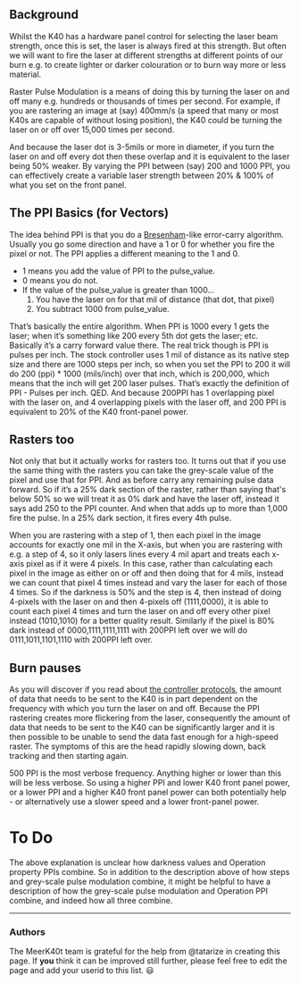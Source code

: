 ## Background
Whilst the K40 has a hardware panel control for selecting the laser beam strength, once this is set, the laser is always fired at this strength. But often we will want to fire the laser at different strengths at different points of our burn e.g. to create lighter or darker colouration or to burn way more or less material.

Raster Pulse Modulation is a means of doing this by turning the laser on and off many e.g. hundreds or thousands of times per second. For example, if you are rastering an image at (say) 400mm/s (a speed that many or most K40s are capable of without losing position), the K40 could be turning the laser on or off over 15,000 times per second.

And because the laser dot is 3-5mils or more in diameter, if you turn the laser on and off every dot then these overlap and it is equivalent to the laser being 50% weaker. By varying the PPI between (say) 200 and 1000 PPI, you can effectively create a variable laser strength between 20% & 100% of what you set on the front panel.

## The PPI Basics (for Vectors)
The idea behind PPI is that you do a [Bresenham](./Tech:-Zingl-Bresenham-Curve-Plotting)-like error-carry algorithm. Usually you go some direction and have a 1 or 0 for whether you fire the pixel or not. The PPI applies a different meaning to the 1 and 0.

* 1 means you add the value of PPI to the pulse_value.
* 0 means you do not.
* If the value of the pulse_value is greater than 1000...
  1. You have the laser on for that mil of distance (that dot, that pixel)
  2. You subtract 1000 from pulse_value.

That’s basically the entire algorithm. When PPI is 1000 every 1 gets the laser; when it’s something like 200 every 5th dot gets the laser; etc. Basically it’s a carry forward value there. The real trick though is PPI is pulses per inch. The stock controller uses 1 mil of distance as its native step size and there are 1000 steps per inch, so when you set the PPI to 200 it will do 200 (ppi) * 1000 (mils/inch) over that inch, which is 200,000, which means that the inch will get 200 laser pulses. That’s exactly the definition of PPI - Pulses per inch. QED. And because 200PPI has 1 overlapping pixel with the laser on, and 4 overlapping pixels with the laser off, and 200 PPI is equivalent to 20% of the K40 front-panel power.

## Rasters too
Not only that but it actually works for rasters too. It turns out that if you use the same thing with the rasters you can take the grey-scale value of the pixel and use that for PPI. And as before carry any remaining pulse data forward. So if it’s a 25% dark section of the raster, rather than saying that's below 50% so we will treat it as 0% dark and have the laser off, instead it says add 250 to the PPI counter. And when that adds up to more than 1,000 fire the pulse. In a 25% dark section, it fires every 4th pulse. 

When you are rastering with a step of 1, then each pixel in the image accounts for exactly one mil in the X-axis, but when you are rastering with e.g. a step of 4, so it only lasers lines every 4 mil apart and treats each x-axis pixel as if it were 4 pixels. In this case, rather than calculating each pixel in the image as either on or off and then doing that for 4 mils, instead we can count that pixel 4 times instead and vary the laser for each of those 4 times. So if the darkness is 50% and the step is 4, then instead of doing 4-pixels with the laser on and then 4-pixels off (1111,0000), it is able to count each pixel 4 times and turn the laser on and off every other pixel instead (1010,1010) for a better quality result. Similarly if the pixel is 80% dark instead of 0000,1111,1111,1111 with 200PPI left over we will do 0111,1011,1101,1110 with 200PPI left over.

## Burn pauses
As you will discover if you read about [the controller protocols](./Tech:-Lhymicro-Control-Protocols), the amount of data that needs to be sent to the K40 is in part dependent on the frequency with which you turn the laser on and off. Because the PPI rastering creates more flickering from the laser, consequently the amount of data that needs to be sent to the K40 can be significantly larger and it is then possible to be unable to send the data fast enough for a high-speed raster. The symptoms of this are the head rapidly slowing down, back tracking and then starting again. 

500 PPI is the most verbose frequency. Anything higher or lower than this will be less verbose. So using a higher PPI and lower K40 front panel power, or a lower PPI and a higher K40 front panel power can both potentially help - or alternatively use a slower speed and a lower front-panel power.

# To Do
The above explanation is unclear how darkness values and Operation property PPIs combine. So in addition to the description above of how steps and grey-scale pulse modulation combine, it might be helpful to have a description of how the grey-scale pulse modulation and Operation PPI combine, and indeed how all three combine.

---
### Authors
The MeerK40t team is grateful for the help from @tatarize in creating this page. If **you** think it can be improved still further, please feel free to edit the page and add your userid to this list. 😃